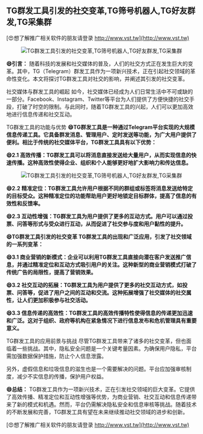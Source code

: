 ## **TG群发工具引发的社交变革,TG筛号机器人,TG好友群发,TG采集群**

[😍想了解推广相关软件的朋友请登录 http://www.vst.tw](http://www.vst.tw)

 <center><img src="https://vst.tw/MP4/tuiguang/png/8.png" alt="TG群发工具引发的社交变革,TG筛号机器人,TG好友群发,TG采集群"></center>

**😄引言：**
随着科技的发展和社交媒体的普及，人们的社交方式正在发生巨大的变革。其中，TG（Telegram）群发工具作为一项新兴技术，正在引起社交领域的革命性变化。本文将探讨TG群发工具对社交的影响，并阐述其引发的社交变革。

社交媒体与群发工具的崛起
如今，社交媒体已经成为人们日常生活中不可或缺的一部分。Facebook、Instagram、Twitter等平台为人们提供了方便快捷的社交手段，打破了时空的限制。与此同时，随着TG群发工具的兴起，人们可以更加高效地进行信息传递和社交互动。

TG群发工具的功能与优势
**😄TG群发工具是一种通过Telegram平台实现的大规模信息传递工具。它具备群发消息、管理用户、定时发送等功能，为广大用户提供了便利。相比于传统的社交媒体平台，TG群发工具具有以下优势：**

**😄2.1 高效传播：TG群发工具可以将消息直接发送给大量用户，从而实现信息的快速传播。这种高效性使得企业、组织和个人能够更好地扩大影响力和传达信息。**

 <center><img src="https://vst.tw/MP4/tuiguang/png/7.png" alt="TG群发工具引发的社交变革,TG筛号机器人,TG好友群发,TG采集群"></center>

**😄2.2 精准定位：TG群发工具允许用户根据不同的群组或标签将消息发送给特定的目标受众。这种精准定位的功能帮助用户更好地锁定目标群体，提高了信息的有效性和反馈率。**

**😄2.3 互动性增强：TG群发工具为用户提供了更多的互动方式。用户可以通过投票、问答等形式与受众进行互动，从而促进了社交参与度和用户黏性的提升。**

**😄TG群发工具引发的社交变革 TG群发工具的出现和广泛应用，引发了社交领域的一系列变革：**

**😄3.1 商业营销的新模式：企业可以利用TG群发工具直接向潜在客户发送推广信息，并通过精准定位和互动方式吸引用户的关注。这种新型的商业营销模式打破了传统广告的局限性，提高了营销效果。**

**😄3.2 社交互动的拓展：TG群发工具为用户提供了更多的社交互动方式，如投票、问答等，促进了用户之间的互动和交流。这种拓展增强了社交媒体的社交属性，让人们更加积极参与社交活动。**

**😄3.3 信息传递的高效性：TG群发工具的高效传播特性使得信息的传递更加迅速和广泛。这对于组织、政府等机构在紧急情况下进行信息发布和危机管理具有重要意义。**

TG群发工具的应用前景与挑战 尽管TG群发工具带来了诸多的社交变革，但也面临着一些挑战。其中，隐私安全问题是一个关键考量因素。为确保用户隐私，平台需加强数据保护措施，防止个人信息泄露。

另外，虚假信息和垃圾信息的滋生也是一个需要解决的问题。平台应加强审核制度，减少不实信息的传播，保护用户权益。

**😄总结：**
TG群发工具作为一项新兴技术，正在引发社交领域的巨大变革。它提供了高效传播、精准定位和互动性增强等优势，为商业营销、社交互动和信息传递带来了新的模式和机遇。然而，平台仍需解决隐私安全和信息审核等挑战。随着技术的不断发展和完善，TG群发工具有望在未来继续推动社交领域的进步和创新。

[😍想了解推广相关软件的朋友请登录 http://www.vst.tw](http://www.vst.tw)




